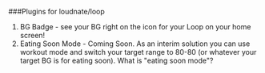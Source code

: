 ###Plugins for loudnate/loop 
1. BG Badge - see your BG right on the icon for your Loop on your home screen! 
2. Eating Soon Mode - Coming Soon. As an interim solution you can use workout mode and switch your target range to 80-80 (or whatever your target BG is for eating soon). What is "eating soon mode"?
